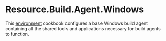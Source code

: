 # Resource.Build.Agent.Windows

This [environment](http://blog.vialstudios.com/the-environment-cookbook-pattern/#theenvironmentcookbook) cookbook configures
a base Windows build agent containing all the shared tools and applications necessary for build agents to function.
